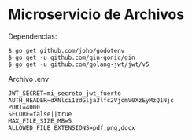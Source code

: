 # Microservicio de Archivos

Dependencias: 

	$ go get github.com/joho/godotenv
    $ go get -u github.com/gin-gonic/gin
    $ go get -u github.com/golang-jwt/jwt/v5

Archivo .env

    JWT_SECRET=mi_secreto_jwt_fuerte
    AUTH_HEADER=dXNlci1zdGlja3lfc2VjcmV0XzEyMzQ1Njc
    PORT=4000
    SECURE=false||true
    MAX_FILE_SIZE_MB=5
    ALLOWED_FILE_EXTENSIONS=pdf,png,docx